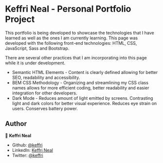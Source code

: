 <h1>Keffri Neal - Personal Portfolio Project</h1>

This portfolio is being developed to showcase the technologies that I have learned as well as the ones I am currently learning. This page was developed with the following front-end technologies: HTML, CSS, JavaScript, Sass and Bootstrap.

There are several other practices that I am incorporating into this page while it is under development.

<ul>
    <li>Semantic HTML Elements - Content is clearly defined allowing for better SEO, readability and accessibility.</li>
    <li>BEM CSS Methodology - Organizing and streamlining my CSS class names allows for more efficient coding, better readability and easier integration for other developers.</li>
    <li>Dark Mode - Reduces amount of light emitted by screens. Contrasting light and dark colors for better visual experience. Reduces eye strain on users. Conserves battery power.</li>
</ul>

## Author

👤 **Keffri Neal**

- Github: [@keffri](https://github.com/keffri)
- LinkedIn: [Keffri Neal](https://www.linkedin.com/in/keffri/)
- Twitter: [@keffri](https://twitter.com/keffri)
